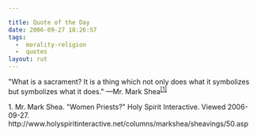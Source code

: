 ```yaml
---

title: Quote of the Day
date: 2006-09-27 18:26:57
tags:
  -  morality-religion
  -  quotes
layout: rut
---
```


"What is a sacrament? It is a thing which not only does what it symbolizes but symbolizes what it does." &mdash;Mr. Mark Shea<sup markdown="1">[\[1\]][ref1]</sup>

<div markdown="1" class="postrefs">
1. Mr. Mark Shea.  "Women Priests?"  Holy Spirit Interactive.  Viewed 2006-09-27.  http://www.holyspiritinteractive.net/columns/markshea/sheavings/50.asp
</div>

[ref1]: http://www.holyspiritinteractive.net/columns/markshea/sheavings/50.asp "Women Priests?"

